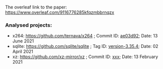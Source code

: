 The overleaf link to the paper: https://www.overleaf.com/9116776285kfqzmbbrnqzx

### Analysed projects:
 - x264: https://github.com/ternava/x264 ; Commit ID: [ae03d92](https://github.com/mirror/x264/tree/ae03d92b52bb7581df2e75d571989cb1ecd19cbd); Date: 13 June 2021
 - sqlite: https://github.com/sqlite/sqlite ; Tag ID: [version-3.35.4](https://github.com/ternava/sqlite/releases/tag/version-3.35.4); Date: 02 April 2021
 - xz: https://github.com/xz-mirror/xz ; Commit ID: [xxx](https://github.com/xz-mirror/xz/tree/e7da44d5151e21f153925781ad29334ae0786101); Date: 13 February 2021
